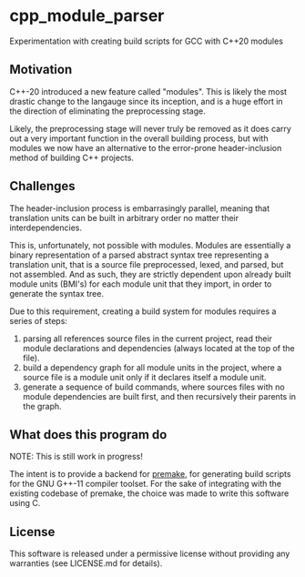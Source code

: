# cpp_module_parser #

Experimentation with creating build scripts for GCC with C++20 modules

## Motivation ##

C++-20 introduced a new feature called "modules".
This is likely the most drastic change to the langauge since its inception,
and is a huge effort in the direction of eliminating the preprocessing stage.

Likely, the preprocessing stage will never truly be removed as it does carry
out a very important function in the overall building process, but with modules
we now have an alternative to the error-prone header-inclusion method of
building C++ projects.

## Challenges ##

The header-inclusion process is embarrasingly parallel, meaning that translation
units can be built in arbitrary order no matter their interdependencies.

This is, unfortunately, not possible with modules. Modules are essentially a
binary representation of a parsed abstract syntax tree representing a translation
unit, that is a source file preprocessed, lexed, and parsed, but not assembled.
And as such, they are strictly dependent upon already built module units (BMI's)
for each module unit that they import, in order to generate the syntax tree.

Due to this requirement, creating a build system for modules requires a series
of steps:

1) parsing all references source files in the current project, read their module
   declarations and dependencies (always located at the top of the file).
2) build a dependency graph for all module units in the project, where a source
   file is a module unit only if it declares itself a module unit.
3) generate a sequence of build commands, where sources files with no module
   dependencies are built first, and then recursively their parents in the graph.

## What does this program do ##

NOTE: This is still work in progress!

The intent is to provide a backend for
[premake](https://github.com/premake/premake-core/), for generating build
scripts for the GNU G++-11 compiler toolset.
For the sake of integrating with the existing codebase of premake, the choice
was made to write this software using C.

## License ##

This software is released under a permissive license without providing any
warranties (see LICENSE.md for details).
